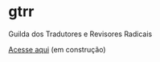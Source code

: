 # gtrr
Guilda dos Tradutores e Revisores Radicais

[Acesse aqui](https://bpromas.github.io/gtrr/) (em construção)

